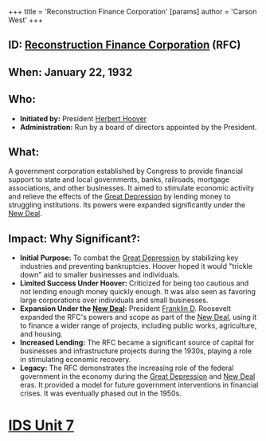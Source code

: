 +++
 title = 'Reconstruction Finance Corporation'
[params]
	author = 'Carson West'
+++
## ID: [Reconstruction Finance Corporation](./../reconstruction-finance-corporation/) (RFC)

## When: January 22, 1932

## Who:
* **Initiated by:** President [Herbert Hoover](./../herbert-hoover/)
* **Administration:** Run by a board of directors appointed by the President.

## What:
A government corporation established by Congress to provide financial support to state and local governments, banks, railroads, mortgage associations, and other businesses. It aimed to stimulate economic activity and relieve the effects of the [Great Depression](./../great-depression/) by lending money to struggling institutions. Its powers were expanded significantly under the [New Deal](./../new-deal/).

## Impact: Why Significant?:
* **Initial Purpose:** To combat the [Great Depression](./../great-depression/) by stabilizing key industries and preventing bankruptcies. Hoover hoped it would "trickle down" aid to smaller businesses and individuals.
* **Limited Success Under Hoover:** Criticized for being too cautious and not lending enough money quickly enough. It was also seen as favoring large corporations over individuals and small businesses.
* **Expansion Under the [New Deal](./../new-deal/):** President [Franklin D](./../franklin-d/). Roosevelt expanded the RFC's powers and scope as part of the [New Deal](./../new-deal/), using it to finance a wider range of projects, including public works, agriculture, and housing.
* **Increased Lending:** The RFC became a significant source of capital for businesses and infrastructure projects during the 1930s, playing a role in stimulating economic recovery.
* **Legacy:** The RFC demonstrates the increasing role of the federal government in the economy during the [Great Depression](./../great-depression/) and [New Deal](./../new-deal/) eras. It provided a model for future government interventions in financial crises. It was eventually phased out in the 1950s.

# [IDS Unit 7](./../ids-unit-7/)